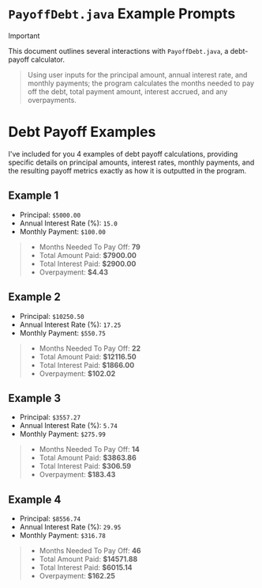 # `PayoffDebt.java` Example Prompts

> [!IMPORTANT]
This document outlines several interactions with `PayoffDebt.java`, a debt-payoff calculator.
> Using user inputs for the principal amount, annual interest rate, and monthly payments; the program calculates the months needed to pay off the debt, total payment amount, interest accrued, and any overpayments.

# Debt Payoff Examples

I've included for you 4 examples of debt payoff calculations, providing specific details on principal amounts, interest rates, monthly payments, and the resulting payoff metrics exactly as how it is outputted in the program.

## Example 1

  - Principal: `$5000.00`
  - Annual Interest Rate (%): `15.0`
  - Monthly Payment: `$100.00`

  >- Months Needed To Pay Off: **79**
  >- Total Amount Paid: **$7900.00**
  >- Total Interest Paid: **$2900.00**
  >- Overpayment: **$4.43**

## Example 2

  - Principal: `$10250.50`
  - Annual Interest Rate (%): `17.25`
  - Monthly Payment: `$550.75`

  >- Months Needed To Pay Off: **22**
  >- Total Amount Paid: **$12116.50**
  >- Total Interest Paid: **$1866.00**
  >- Overpayment: **$102.02**

## Example 3

  - Principal: `$3557.27`
  - Annual Interest Rate (%): `5.74`
  - Monthly Payment: `$275.99`

  >- Months Needed To Pay Off: **14**
  >- Total Amount Paid: **$3863.86**
  >- Total Interest Paid: **$306.59**
  >- Overpayment: **$183.43**

## Example 4

  - Principal: `$8556.74`
  - Annual Interest Rate (%): `29.95`
  - Monthly Payment: `$316.78`

  >- Months Needed To Pay Off: **46**
  >- Total Amount Paid: **$14571.88**
  >- Total Interest Paid: **$6015.14**
  >- Overpayment: **$162.25**
